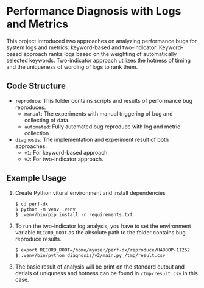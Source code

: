 # Performance Diagnosis with Logs and Metrics
This project introduced two approaches on analyzing performance bugs for system logs and metrics: keyword-based and two-indicator. Keyword-based approach ranks logs based on the weighting of automatically selected keywords. Two-indicator approach utilizes the hotness of timing and the uniqueness of wording of logs to rank them.

## Code Structure
* `reproduce`: This folder contains scripts and results of performance bug reproduces.
    + `manual`: The experiments with manual triggering of bug and collecting of data.
    + `automated`: Fully automated bug reproduce with log and metric collection.
* `diagnosis`: The implementation and experiment result of both approaches.
    + `v1`: For keyword-based approach.
    + `v2`: For two-indicator approach.

## Example Usage
1. Create Python vitural environment and install dependencies
    ```
    $ cd perf-dx
    $ python -m venv .venv
    $ .venv/bin/pip install -r requirements.txt
    ```

2. To run the two-indicator log analysis, you have to set the environment variable
`RECORD_ROOT` as the absolute path to the folder contains bug reproduce results.
    ```
    $ export RECORD_ROOT=/home/myuser/perf-dx/reproduce/HADOOP-11252
    $ .venv/bin/python diagnosis/v2/main.py /tmp/result.csv
    ```

3. The basic result of analysis will be print on the standard output and 
   detials of uniquness and hotness can be found in `/tmp/result.csv` in this case.


